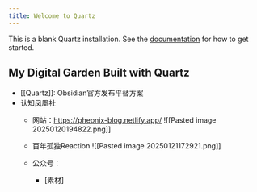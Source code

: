 ```yaml
---
title: Welcome to Quartz
---
```


This is a blank Quartz installation.
See the [documentation](https://quartz.jzhao.xyz) for how to get started.

## My Digital Garden Built with Quartz
- [[Quartz]]: Obsidian官方发布平替方案
- 认知凤凰社
	- 网站：https://pheonix-blog.netlify.app/
		![[Pasted image 20250120194822.png]]
	- 百年孤独Reaction
		![[Pasted image 20250121172921.png]]

	- 公众号：
		- [素材]
